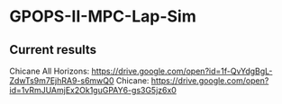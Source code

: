 # GPOPS-II-MPC-Lap-Sim

## Current results
Chicane All Horizons: https://drive.google.com/open?id=1f-QvYdgBgL-ZdwTs9m7EjhRA9-s6mwQ0
Chicane: https://drive.google.com/open?id=1vRmJUAmjEx2Ok1guGPAY6-gs3G5jz6x0


